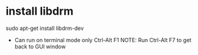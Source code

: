 
# install libdrm
sudo apt-get install libdrm-dev

* Can run on terminal mode only
Ctrl-Alt F1
NOTE: Run Ctrl-Alt F7 to get back to GUI window

